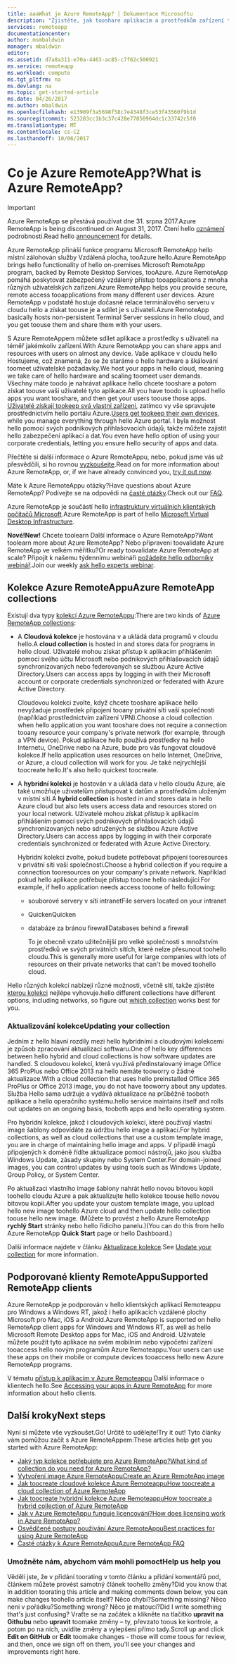 ```yaml
---
title: aaaWhat je Azure RemoteApp? | Dokumentace Microsoftu
description: "Zjistěte, jak tooshare aplikacím a prostředkům zařízení tooany prostřednictvím Azure RemoteApp."
services: remoteapp
documentationcenter: 
author: msmbaldwin
manager: mbaldwin
editor: 
ms.assetid: d7a8a311-e70a-4463-ac85-c7f62c500921
ms.service: remoteapp
ms.workload: compute
ms.tgt_pltfrm: na
ms.devlang: na
ms.topic: get-started-article
ms.date: 04/26/2017
ms.author: mbaldwin
ms.openlocfilehash: e13909f3a5698f58c7e4348f3ce53f43560f9b1d
ms.sourcegitcommit: 523283cc1b3c37c428e77850964dc1c33742c5f0
ms.translationtype: MT
ms.contentlocale: cs-CZ
ms.lasthandoff: 10/06/2017
---
```

# <a name="what-is-azure-remoteapp"></a><span data-ttu-id="f9349-104">Co je Azure RemoteApp?</span><span class="sxs-lookup"><span data-stu-id="f9349-104">What is Azure RemoteApp?</span></span>
> [!IMPORTANT]
> <span data-ttu-id="f9349-105">Azure RemoteApp se přestává používat dne 31. srpna 2017.</span><span class="sxs-lookup"><span data-stu-id="f9349-105">Azure RemoteApp is being discontinued on August 31, 2017.</span></span> <span data-ttu-id="f9349-106">Čtení hello [oznámení](https://go.microsoft.com/fwlink/?linkid=821148) podrobnosti.</span><span class="sxs-lookup"><span data-stu-id="f9349-106">Read hello [announcement](https://go.microsoft.com/fwlink/?linkid=821148) for details.</span></span>
> 
> 

<span data-ttu-id="f9349-107">Azure RemoteApp přináší funkce programu Microsoft RemoteApp hello místní zálohován služby Vzdálená plocha, tooAzure hello.</span><span class="sxs-lookup"><span data-stu-id="f9349-107">Azure RemoteApp brings hello functionality of hello on-premises Microsoft RemoteApp program, backed by Remote Desktop Services, tooAzure.</span></span> <span data-ttu-id="f9349-108">Azure RemoteApp pomáhá poskytovat zabezpečený vzdálený přístup tooapplications z mnoha různých uživatelských zařízení.</span><span class="sxs-lookup"><span data-stu-id="f9349-108">Azure RemoteApp helps you provide secure, remote access tooapplications from many different user devices.</span></span> <span data-ttu-id="f9349-109">Azure RemoteApp v podstatě hostuje dočasné relace terminálového serveru v cloudu hello a získat toouse je a sdílet je s uživateli.</span><span class="sxs-lookup"><span data-stu-id="f9349-109">Azure RemoteApp basically hosts non-persistent Terminal Server sessions in hello cloud, and you get toouse them and share them with your users.</span></span>

<span data-ttu-id="f9349-110">S Azure RemoteAppem můžete sdílet aplikace a prostředky s uživateli na téměř jakémkoliv zařízení.</span><span class="sxs-lookup"><span data-stu-id="f9349-110">With Azure RemoteApp you can share apps and resources with users on almost any device.</span></span> <span data-ttu-id="f9349-111">Vaše aplikace v cloudu hello Hostujeme, což znamená, že se že staráme o hello hardware a škálování toomeet uživatelské požadavky.</span><span class="sxs-lookup"><span data-stu-id="f9349-111">We host your apps in hello cloud, meaning we take care of hello hardware and scaling toomeet user demands.</span></span> <span data-ttu-id="f9349-112">Všechny máte toodo je nahrávat aplikace hello chcete tooshare a potom získat toouse vaši uživatelé tyto aplikace.</span><span class="sxs-lookup"><span data-stu-id="f9349-112">All you have toodo is upload hello apps you want tooshare, and then get your users toouse those apps.</span></span> <span data-ttu-id="f9349-113">[Uživatelé získají tookeep svá vlastní zařízení](remoteapp-clients.md), zatímco vy vše spravujete prostřednictvím hello portálu Azure.</span><span class="sxs-lookup"><span data-stu-id="f9349-113">[Users get tookeep their own devices](remoteapp-clients.md), while you manage everything through hello Azure portal.</span></span> <span data-ttu-id="f9349-114">I byla možnost hello pomocí svých podnikových přihlašovacích údajů, takže můžete zajistit hello zabezpečení aplikací a dat.</span><span class="sxs-lookup"><span data-stu-id="f9349-114">You even have hello option of using your corporate credentials, letting you ensure hello security of apps and data.</span></span>

<span data-ttu-id="f9349-115">Přečtěte si další informace o Azure RemoteAppu, nebo, pokud jsme vás už přesvědčili, si ho rovnou [vyzkoušejte](https://azure.microsoft.com/services/remoteapp/).</span><span class="sxs-lookup"><span data-stu-id="f9349-115">Read on for more information about Azure RemoteApp, or, if we have already convinced you, [try it out now](https://azure.microsoft.com/services/remoteapp/).</span></span>

<span data-ttu-id="f9349-116">Máte k Azure RemoteAppu otázky?</span><span class="sxs-lookup"><span data-stu-id="f9349-116">Have questions about Azure RemoteApp?</span></span> <span data-ttu-id="f9349-117">Podívejte se na odpovědi na [časté otázky](remoteapp-faq.md).</span><span class="sxs-lookup"><span data-stu-id="f9349-117">Check out our [FAQ](remoteapp-faq.md).</span></span>

<span data-ttu-id="f9349-118">Azure RemoteApp je součástí hello [infrastruktury virtuálních klientských počítačů Microsoft](http://www.microsoft.com/server-cloud/products/virtual-desktop-infrastructure/explore.aspx).</span><span class="sxs-lookup"><span data-stu-id="f9349-118">Azure RemoteApp is part of hello [Microsoft Virtual Desktop Infrastructure](http://www.microsoft.com/server-cloud/products/virtual-desktop-infrastructure/explore.aspx).</span></span>

<span data-ttu-id="f9349-119">**Nové!**</span><span class="sxs-lookup"><span data-stu-id="f9349-119">**New!**</span></span> <span data-ttu-id="f9349-120">Chcete toolearn Další informace o Azure RemoteApp?</span><span class="sxs-lookup"><span data-stu-id="f9349-120">Want toolearn more about Azure RemoteApp?</span></span> <span data-ttu-id="f9349-121">Nebo připraveni toovalidate Azure RemoteApp ve velkém měřítku?</span><span class="sxs-lookup"><span data-stu-id="f9349-121">Or ready toovalidate Azure RemoteApp at scale?</span></span> <span data-ttu-id="f9349-122">Připojit k našemu týdennímu webináři [požádejte hello odborníky webinář](https://azureinfo.microsoft.com/AzureRemoteAppAskTheExperts-Registration-Page.html?ls=Website).</span><span class="sxs-lookup"><span data-stu-id="f9349-122">Join our weekly [ask hello experts webinar](https://azureinfo.microsoft.com/AzureRemoteAppAskTheExperts-Registration-Page.html?ls=Website).</span></span>

## <a name="azure-remoteapp-collections"></a><span data-ttu-id="f9349-123">Kolekce Azure RemoteAppu</span><span class="sxs-lookup"><span data-stu-id="f9349-123">Azure RemoteApp collections</span></span>
<span data-ttu-id="f9349-124">Existují dva typy [kolekcí Azure RemoteAppu](remoteapp-collections.md):</span><span class="sxs-lookup"><span data-stu-id="f9349-124">There are two kinds of [Azure RemoteApp collections](remoteapp-collections.md):</span></span>

* <span data-ttu-id="f9349-125">A **Cloudová kolekce** je hostována v a ukládá data programů v cloudu hello.</span><span class="sxs-lookup"><span data-stu-id="f9349-125">A **cloud collection** is hosted in and stores data for programs in hello cloud.</span></span> <span data-ttu-id="f9349-126">Uživatelé mohou získat přístup k aplikacím přihlášením pomocí svého účtu Microsoft nebo podnikových přihlašovacích údajů synchronizovaných nebo federovaných se službou Azure Active Directory.</span><span class="sxs-lookup"><span data-stu-id="f9349-126">Users can access apps by logging in with their Microsoft account or corporate credentials synchronized or federated with Azure Active Directory.</span></span>
  
    <span data-ttu-id="f9349-127">Cloudovou kolekci zvolte, když chcete tooshare aplikace hello nevyžaduje prostředek připojení tooany privátní síti vaší společnosti (například prostřednictvím zařízení VPN).</span><span class="sxs-lookup"><span data-stu-id="f9349-127">Choose a cloud collection when hello application you want tooshare does not require a connection tooany resource your company's private network (for example, through a VPN device).</span></span> <span data-ttu-id="f9349-128">Pokud aplikace hello používá prostředky na hello Internetu, OneDrive nebo na Azure, bude pro vás fungovat cloudové kolekce.</span><span class="sxs-lookup"><span data-stu-id="f9349-128">If hello application uses resources on hello Internet, OneDrive, or Azure, a cloud collection will work for you.</span></span> <span data-ttu-id="f9349-129">Je také nejrychlejší toocreate hello.</span><span class="sxs-lookup"><span data-stu-id="f9349-129">It's also hello quickest toocreate.</span></span>
* <span data-ttu-id="f9349-130">A **hybridní kolekci** je hostován v a ukládá data v hello cloudu Azure, ale také umožňuje uživatelům přistupovat k datům a prostředkům uloženým v místní síti.</span><span class="sxs-lookup"><span data-stu-id="f9349-130">A **hybrid collection** is hosted in and stores data in hello Azure cloud but also lets users access data and resources stored on your local network.</span></span> <span data-ttu-id="f9349-131">Uživatelé mohou získat přístup k aplikacím přihlášením pomocí svých podnikových přihlašovacích údajů synchronizovaných nebo sdružených se službou Azure Active Directory.</span><span class="sxs-lookup"><span data-stu-id="f9349-131">Users can access apps by logging in with their corporate credentials synchronized or federated with Azure Active Directory.</span></span>
  
    <span data-ttu-id="f9349-132">Hybridní kolekci zvolte, pokud budete potřebovat připojení tooresources v privátní síti vaší společnosti.</span><span class="sxs-lookup"><span data-stu-id="f9349-132">Choose a hybrid collection if you require a connection tooresources on your company's private network.</span></span> <span data-ttu-id="f9349-133">Například pokud hello aplikace potřebuje přístup tooone hello následující:</span><span class="sxs-lookup"><span data-stu-id="f9349-133">For example, if hello application needs access tooone of hello following:</span></span>
  
  * <span data-ttu-id="f9349-134">souborové servery v síti intranet</span><span class="sxs-lookup"><span data-stu-id="f9349-134">File servers located on your intranet</span></span>
  * <span data-ttu-id="f9349-135">Quicken</span><span class="sxs-lookup"><span data-stu-id="f9349-135">Quicken</span></span>
  * <span data-ttu-id="f9349-136">databáze za bránou firewall</span><span class="sxs-lookup"><span data-stu-id="f9349-136">Databases behind a firewall</span></span>
    
    <span data-ttu-id="f9349-137">To je obecně vzato užitečnější pro velké společnosti s množstvím prostředků ve svých privátních sítích, které nelze přesunout toohello cloudu.</span><span class="sxs-lookup"><span data-stu-id="f9349-137">This is generally more useful for large companies with lots of resources on their private networks that can't be moved toohello cloud.</span></span>

<span data-ttu-id="f9349-138">Hello různých kolekcí nabízejí různé možnosti, včetně sítí, takže zjistěte [kterou kolekci](remoteapp-collections.md) nejlépe vyhovuje.</span><span class="sxs-lookup"><span data-stu-id="f9349-138">hello different collections have different options, including networks, so figure out [which collection](remoteapp-collections.md) works best for you.</span></span> 

### <a name="updating-your-collection"></a><span data-ttu-id="f9349-139">Aktualizování kolekce</span><span class="sxs-lookup"><span data-stu-id="f9349-139">Updating your collection</span></span>
<span data-ttu-id="f9349-140">Jedním z hello hlavní rozdíly mezi hello hybridními a cloudovými kolekcemi je způsob zpracování aktualizací softwaru.</span><span class="sxs-lookup"><span data-stu-id="f9349-140">One of hello key differences between hello hybrid and cloud collections is how software updates are handled.</span></span> <span data-ttu-id="f9349-141">S cloudovou kolekcí, která využívá předinstalovaný image Office 365 ProPlus nebo Office 2013 na hello nemáte tooworry o žádné aktualizace.</span><span class="sxs-lookup"><span data-stu-id="f9349-141">With a cloud collection that uses hello preinstalled Office 365 ProPlus or Office 2013 image, you do not have tooworry about any updates.</span></span> <span data-ttu-id="f9349-142">Služba Hello sama udržuje a vydává aktualizace na průběžně tooboth aplikace a hello operačního systému.</span><span class="sxs-lookup"><span data-stu-id="f9349-142">hello service maintains itself and rolls out updates on an ongoing basis, tooboth apps and hello operating system.</span></span>

<span data-ttu-id="f9349-143">Pro hybridní kolekce, jakož i cloudových kolekcí, které používají vlastní image šablony odpovídáte za údržbu hello image a aplikací.</span><span class="sxs-lookup"><span data-stu-id="f9349-143">For hybrid collections, as well as cloud collections that use a custom template image, you are in charge of maintaining hello image and apps.</span></span> <span data-ttu-id="f9349-144">V případě imagů připojených k doméně řídíte aktualizace pomocí nástrojů, jako jsou služba Windows Update, zásady skupiny nebo System Center.</span><span class="sxs-lookup"><span data-stu-id="f9349-144">For domain-joined images, you can control updates by using tools such as Windows Update, Group Policy, or System Center.</span></span>

<span data-ttu-id="f9349-145">Po aktualizaci vlastního image šablony nahrát hello novou bitovou kopii toohello cloudu Azure a pak aktualizujte hello kolekce toouse hello novou bitovou kopii.</span><span class="sxs-lookup"><span data-stu-id="f9349-145">After you update your custom template image, you upload hello new image toohello Azure cloud and then update hello collection toouse hello new image.</span></span> <span data-ttu-id="f9349-146">(Můžete to provést z hello Azure RemoteApp **rychlý Start** stránky nebo hello řídicího panelu.)</span><span class="sxs-lookup"><span data-stu-id="f9349-146">(You can do this from hello Azure RemoteApp **Quick Start** page or hello Dashboard.)</span></span>

<span data-ttu-id="f9349-147">Další informace najdete v článku [Aktualizace kolekce](remoteapp-update.md).</span><span class="sxs-lookup"><span data-stu-id="f9349-147">See [Update your collection](remoteapp-update.md) for more information.</span></span>

## <a name="supported-remoteapp-clients"></a><span data-ttu-id="f9349-148">Podporované klienty RemoteAppu</span><span class="sxs-lookup"><span data-stu-id="f9349-148">Supported RemoteApp clients</span></span>
<span data-ttu-id="f9349-149">Azure RemoteApp je podporován v hello klientských aplikací Remoteappu pro Windows a Windows RT, jakož i hello aplikacích vzdálené plochy Microsoft pro Mac, iOS a Android.</span><span class="sxs-lookup"><span data-stu-id="f9349-149">Azure RemoteApp is supported on hello RemoteApp client apps for Windows and Windows RT, as well as hello Microsoft Remote Desktop apps for Mac, iOS and Android.</span></span> <span data-ttu-id="f9349-150">Uživatele můžete použít tyto aplikace na svém mobilním nebo výpočetní zařízení tooaccess hello novým programům Azure Remoteappu.</span><span class="sxs-lookup"><span data-stu-id="f9349-150">Your users can use these apps on their mobile or compute devices tooaccess hello new Azure RemoteApp programs.</span></span>

<span data-ttu-id="f9349-151">V tématu [přístup k aplikacím v Azure Remoteappu](remoteapp-clients.md) Další informace o klientech hello.</span><span class="sxs-lookup"><span data-stu-id="f9349-151">See [Accessing your apps in Azure RemoteApp](remoteapp-clients.md) for more information about hello clients.</span></span>

## <a name="next-steps"></a><span data-ttu-id="f9349-152">Další kroky</span><span class="sxs-lookup"><span data-stu-id="f9349-152">Next steps</span></span>
<span data-ttu-id="f9349-153">Nyní si můžete vše vyzkoušet.</span><span class="sxs-lookup"><span data-stu-id="f9349-153">Go!</span></span> <span data-ttu-id="f9349-154">Určitě to udělejte!</span><span class="sxs-lookup"><span data-stu-id="f9349-154">Try it out!</span></span> <span data-ttu-id="f9349-155">Tyto články vám pomůžou začít s Azure RemoteAppem:</span><span class="sxs-lookup"><span data-stu-id="f9349-155">These articles help get you started with Azure RemoteApp:</span></span>

* [<span data-ttu-id="f9349-156">Jaký typ kolekce potřebujete pro Azure RemoteApp?</span><span class="sxs-lookup"><span data-stu-id="f9349-156">What kind of collection do you need for Azure RemoteApp?</span></span>](remoteapp-collections.md)
* [<span data-ttu-id="f9349-157">Vytvoření image Azure RemoteAppu</span><span class="sxs-lookup"><span data-stu-id="f9349-157">Create an Azure RemoteApp image</span></span>](remoteapp-imageoptions.md)
* [<span data-ttu-id="f9349-158">Jak toocreate cloudové kolekce Azure Remoteappu</span><span class="sxs-lookup"><span data-stu-id="f9349-158">How toocreate a cloud collection of Azure RemoteApp</span></span>](remoteapp-create-cloud-deployment.md)
* [<span data-ttu-id="f9349-159">Jak toocreate hybridní kolekce Azure Remoteappu</span><span class="sxs-lookup"><span data-stu-id="f9349-159">How toocreate a hybrid collection of Azure RemoteApp</span></span>](remoteapp-create-hybrid-deployment.md)
* [<span data-ttu-id="f9349-160">Jak v Azure RemoteAppu funguje licencování?</span><span class="sxs-lookup"><span data-stu-id="f9349-160">How does licensing work in Azure RemoteApp?</span></span>](remoteapp-licensing.md)
* [<span data-ttu-id="f9349-161">Osvědčené postupy používání Azure RemoteAppu</span><span class="sxs-lookup"><span data-stu-id="f9349-161">Best practices for using Azure RemoteApp</span></span>](remoteapp-bestpractices.md)
* [<span data-ttu-id="f9349-162">Časté otázky k Azure RemoteAppu</span><span class="sxs-lookup"><span data-stu-id="f9349-162">Azure RemoteApp FAQ</span></span>](remoteapp-faq.md)

### <a name="help-us-help-you"></a><span data-ttu-id="f9349-163">Umožněte nám, abychom vám mohli pomoct</span><span class="sxs-lookup"><span data-stu-id="f9349-163">Help us help you</span></span>
<span data-ttu-id="f9349-164">Věděli jste, že v přidání toorating v tomto článku a přidání komentářů pod, článkem můžete provést samotný článek toohello změny?</span><span class="sxs-lookup"><span data-stu-id="f9349-164">Did you know that in addition toorating this article and making comments down below, you can make changes toohello article itself?</span></span> <span data-ttu-id="f9349-165">Něco chybí?</span><span class="sxs-lookup"><span data-stu-id="f9349-165">Something missing?</span></span> <span data-ttu-id="f9349-166">Něco není v pořádku?</span><span class="sxs-lookup"><span data-stu-id="f9349-166">Something wrong?</span></span> <span data-ttu-id="f9349-167">Něco je matoucí?</span><span class="sxs-lookup"><span data-stu-id="f9349-167">Did I write something that's just confusing?</span></span> <span data-ttu-id="f9349-168">Vraťte se na začátek a klikněte na tlačítko **upravit na Githubu** nebo **upravit** toomake změny – ty, převzato toous ke kontrole, a potom po na nich, uvidíte změny a vylepšení přímo tady.</span><span class="sxs-lookup"><span data-stu-id="f9349-168">Scroll up and click **Edit on GitHub** or **Edit** toomake changes - those will come toous for review, and then, once we sign off on them, you'll see your changes and improvements right here.</span></span>

